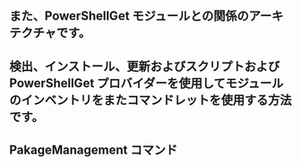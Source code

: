 

## また、PowerShellGet モジュールとの関係のアーキテクチャです。

## 検出、インストール、更新およびスクリプトおよび PowerShellGet プロバイダーを使用してモジュールのインベントリをまたコマンドレットを使用する方法です。

## PakageManagement コマンド

<!--HONumber=Oct16_HO1-->


